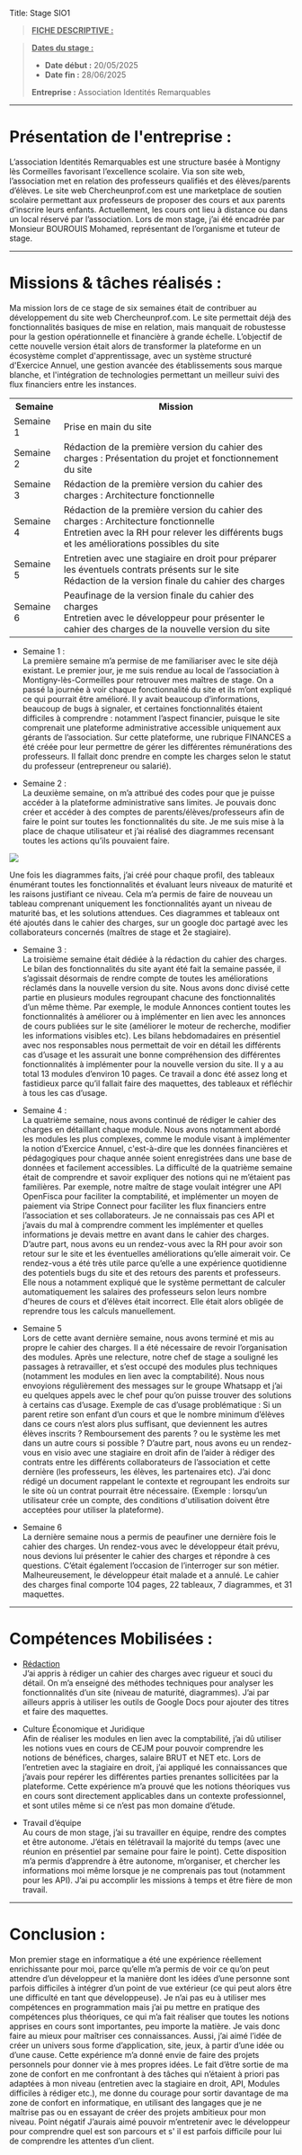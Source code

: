 Title: Stage SIO1

> **<u>FICHE DESCRIPTIVE :</u>**

> <u>**Dates du stage :**</u>
>
> - **Date début :** 20/05/2025
> - **Date fin :** 28/06/2025
>
> **Entreprise :** Association Identités Remarquables


---

# Présentation de l'entreprise :

L’association Identités Remarquables est une structure basée à Montigny lès Cormeilles
favorisant l’excellence scolaire. Via son site web, l’association met en relation des
professeurs qualifiés et des élèves/parents d’élèves.
Le site web Chercheunprof.com est une marketplace de soutien scolaire permettant aux
professeurs de proposer des cours et aux parents d’inscrire leurs enfants.
Actuellement, les cours ont lieu à distance ou dans un local réservé par l’association.
Lors de mon stage, j’ai été encadrée par Monsieur BOUROUIS Mohamed, représentant de
l’organisme et tuteur de stage.



---

# Missions & tâches réalisés : 


Ma mission lors de ce stage de six semaines était de contribuer au développement du site
web Chercheunprof.com. Le site permettait déjà des fonctionnalités basiques de mise en
relation, mais manquait de robustesse pour la gestion opérationnelle et financière à grande
échelle. L’objectif de cette nouvelle version était alors de transformer la plateforme en un
écosystème complet d'apprentissage, avec un système structuré d'Exercice Annuel, une
gestion avancée des établissements sous marque blanche, et l'intégration de technologies
permettant un meilleur suivi des flux financiers entre les instances.


 <table>
  <tr>
    <th>Semaine</th>
    <th>Mission</th>
  </tr>
  <tr>
    <td>Semaine 1</td>
    <td>Prise en main du site</td>
  </tr>
  <tr>
    <td>Semaine 2</td>
    <td>Rédaction de la première version du cahier des charges : Présentation du projet et fonctionnement du site</td>
  </tr>
  <tr>
    <td>Semaine 3</td>
    <td>Rédaction de la première version du cahier des charges : Architecture fonctionnelle</td>
  </tr>
  <tr>
    <td>Semaine 4</td>
    <td>Rédaction de la première version du cahier des charges : Architecture fonctionnelle
    <br>Entretien avec la RH pour relever les différents bugs et les améliorations possibles du site</td>
  </tr>
  <tr>
    <td>Semaine 5</td>
    <td>Entretien avec une stagiaire en droit pour préparer les éventuels contrats présents sur le site
    <br>Rédaction de la version finale du cahier des charges</td>
  </tr>
  <tr>
    <td>Semaine 6</td>
    <td>Peaufinage de la version finale du cahier des charges
    <br>Entretien avec le développeur pour présenter le cahier des charges de la nouvelle version du site </td>
  </tr>
</table> 


- Semaine 1 :
<br>La première semaine m’a permise de me familiariser avec le site déjà existant. Le premier
jour, je me suis rendue au local de l’association à Montigny-lès-Cormeilles pour retrouver
mes maîtres de stage. On a passé la journée à voir chaque fonctionnalité du site et ils m’ont
expliqué ce qui pourrait être amélioré.
Il y avait beaucoup d’informations, beaucoup de bugs à signaler, et certaines fonctionnalités
étaient difficiles à comprendre : notamment l’aspect financier, puisque le site comprenait une
plateforme administrative accessible uniquement aux gérants de l’association. Sur cette
plateforme, une rubrique FINANCES a été créée pour leur permettre de gérer les différentes
rémunérations des professeurs. Il fallait donc prendre en compte les charges selon le statut
du professeur (entrepreneur ou salarié).

- Semaine 2 :
<br>La deuxième semaine, on m’a attribué des codes pour que je puisse accéder à la plateforme
administrative sans limites.
Je pouvais donc créer et accéder à des comptes de parents/élèves/professeurs afin de faire
le point sur toutes les fonctionnalités du site.
Je me suis mise à la place de chaque utilisateur et j’ai réalisé des diagrammes recensant
toutes les actions qu’ils pouvaient faire.

<img src="images/diagramme.png"/>

Une fois les diagrammes faits, j’ai créé pour chaque profil, des tableaux énumérant toutes
les fonctionnalités et évaluant leurs niveaux de maturité et les raisons justifiant ce niveau.
Cela m’a permis de faire de nouveau un tableau comprenant uniquement les fonctionnalités
ayant un niveau de maturité bas, et les solutions attendues.
Ces diagrammes et tableaux ont été ajoutés dans le cahier des charges, sur un google doc
partagé avec les collaborateurs concernés (maîtres de stage et 2e stagiaire).

- Semaine 3 :
<br>La troisième semaine était dédiée à la rédaction du cahier des charges. Le bilan des
fonctionnalités du site ayant été fait la semaine passée, il s’agissait désormais de rendre
compte de toutes les améliorations réclamés dans la nouvelle version du site.
Nous avons donc divisé cette partie en plusieurs modules regroupant chacune des
fonctionnalités d’un même thème. Par exemple, le module Annonces contient toutes les
fonctionnalités à améliorer ou à implémenter en lien avec les annonces de cours publiées
sur le site (améliorer le moteur de recherche, modifier les informations visibles etc).
Les bilans hebdomadaires en présentiel avec nos responsables nous permettait de voir en
détail les différents cas d’usage et les assurait une bonne compréhension des différentes
fonctionnalités à implémenter pour la nouvelle version du site.
Il y a au total 13 modules d’environ 10 pages. Ce travail a donc été assez long et fastidieux
parce qu’il fallait faire des maquettes, des tableaux et réfléchir à tous les cas d’usage.


- Semaine 4 :
<br>La quatrième semaine, nous avons continué de rédiger le cahier des charges en détaillant
chaque module. Nous avons notamment abordé les modules les plus complexes, comme le
module visant à implémenter la notion d’Exercice Annuel, c'est-à-dire que les données
financières et pédagogiques pour chaque année soient enregistrées dans une base de
données et facilement accessibles.
La difficulté de la quatrième semaine était de comprendre et savoir expliquer des notions qui
ne m’étaient pas familières. Par exemple, notre maître de stage voulait intégrer une API
OpenFisca pour faciliter la comptabilité, et implémenter un moyen de paiement via Stripe
Connect pour faciliter les flux financiers entre l’association et ses collaborateurs.
Je ne connaissais pas ces API et j’avais du mal à comprendre comment les implémenter et
quelles informations je devais mettre en avant dans le cahier des charges.
D’autre part, nous avons eu un rendez-vous avec la RH pour avoir son retour sur le site et
les éventuelles améliorations qu’elle aimerait voir. Ce rendez-vous a été très utile parce
qu’elle a une expérience quotidienne des potentiels bugs du site et des retours des parents
et professeurs.
Elle nous a notamment expliqué que le système permettant de calculer automatiquement les
salaires des professeurs selon leurs nombre d'heures de cours et d’élèves était incorrect.
Elle était alors obligée de reprendre tous les calculs manuellement.

- Semaine 5
<br>Lors de cette avant dernière semaine, nous avons terminé et mis au propre le cahier des
charges. Il a été nécessaire de revoir l’organisation des modules.
Après une relecture, notre chef de stage a souligné les passages à retravailler, et s’est
occupé des modules plus techniques (notamment les modules en lien avec la comptabilité).
Nous nous envoyions régulièrement des messages sur le groupe Whatsapp et j’ai eu
quelques appels avec le chef pour qu’on puisse trouver des solutions à certains cas
d’usage.
Exemple de cas d’usage problématique : Si un parent retire son enfant d’un cours et que le
nombre minimum d’élèves dans ce cours n’est alors plus suffisant, que deviennent les
autres élèves inscrits ? Remboursement des parents ? ou le système les met dans un autre
cours si possible ?
D’autre part, nous avons eu un rendez-vous en visio avec une stagiaire en droit afin de
l’aider à rédiger des contrats entre les différents collaborateurs de l’association et cette
dernière (les professeurs, les élèves, les partenaires etc).
J’ai donc rédigé un document rappelant le contexte et regroupant les endroits sur le site où
un contrat pourrait être nécessaire. (Exemple : lorsqu’un utilisateur crée un compte, des
conditions d'utilisation doivent être acceptées pour utiliser la plateforme).


- Semaine 6
<br>La dernière semaine nous a permis de peaufiner une dernière fois le cahier des charges.
Un rendez-vous avec le développeur était prévu, nous devions lui présenter le cahier des
charges et répondre à ces questions. C’était également l’occasion de l’interroger sur son
métier.
Malheureusement, le développeur était malade et a annulé.
Le cahier des charges final comporte 104 pages, 22 tableaux, 7 diagrammes, et 31
maquettes.


---

# Compétences Mobilisées : 

- <u>Rédaction</u>
<br>J’ai appris à rédiger un cahier des charges avec rigueur et souci du détail.
On m’a enseigné des méthodes techniques pour analyser les fonctionnalités d’un site
(niveau de maturité, diagrammes).
J’ai par ailleurs appris à utiliser les outils de Google Docs pour ajouter des titres et faire des
maquettes.

- Culture Économique et Juridique
<br>Afin de réaliser les modules en lien avec la comptabilité, j’ai dû utiliser les notions vues en
cours de CEJM pour pouvoir comprendre les notions de bénéfices, charges, salaire BRUT et
NET etc.
Lors de l’entretien avec la stagiaire en droit, j’ai appliqué les connaissances que j’avais pour
repérer les différentes parties prenantes sollicitées par la plateforme.
Cette expérience m’a prouvé que les notions théoriques vus en cours sont directement
applicables dans un contexte professionnel, et sont utiles même si ce n’est pas mon
domaine d’étude.

- Travail d’équipe
<br>Au cours de mon stage, j’ai su travailler en équipe, rendre des comptes et être autonome.
J’étais en télétravail la majorité du temps (avec une réunion en présentiel par semaine pour
faire le point).
Cette disposition m’a permis d’apprendre à être autonome, m’organiser, et chercher les
informations moi même lorsque je ne comprenais pas tout (notamment pour les API). J’ai pu
accomplir les missions à temps et être fière de mon travail.


---

# Conclusion : 

Mon premier stage en informatique a été une expérience réellement enrichissante pour moi,
parce qu’elle m’a permis de voir ce qu’on peut attendre d’un développeur et la manière dont
les idées d’une personne sont parfois difficiles à intégrer d’un point de vue extérieur (ce qui
peut alors être une difficulté en tant que développeuse).
Je n’ai pas eu à utiliser mes compétences en programmation mais j’ai pu mettre en pratique
des compétences plus théoriques, ce qui m’a fait réaliser que toutes les notions apprises en
cours sont importantes, peu importe la matière. Je vais donc faire au mieux pour maîtriser
ces connaissances.
Aussi, j’ai aimé l’idée de créer un univers sous forme d’application, site, jeux, à partir d’une
idée ou d’une cause. Cette expérience m’a donné envie de faire des projets personnels pour
donner vie à mes propres idées.
Le fait d’être sortie de ma zone de confort en me confrontant à des tâches qui n’étaient à
priori pas adaptées à mon niveau (entretien avec la stagiaire en droit, API, Modules difficiles
à rédiger etc.), me donne du courage pour sortir davantage de ma zone de confort en
informatique, en utilisant des langages que je ne maîtrise pas ou en essayant de créer des
projets ambitieux pour mon niveau.
Point négatif
J’aurais aimé pouvoir m’entretenir avec le développeur pour comprendre quel est son
parcours et s' il est parfois difficile pour lui de comprendre les attentes d’un client.